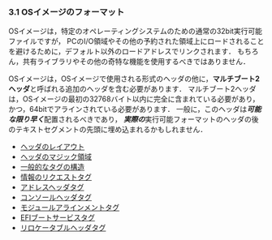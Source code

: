 ### 3.1 OSイメージのフォーマット

OSイメージは，特定のオペレーティングシステムのための通常の32bit実行可能ファイルですが，
PCのI/O領域やその他の予約された領域上にロードされることを避けるために，デフォルト以外のロードアドレスでリンクされます．
もちろん，共有ライブラリやその他の奇特な機能を使用するべきではありません．


OSイメージは，OSイメージで使用される形式のヘッダの他に，**マルチブート2ヘッダ**と呼ばれる追加のヘッダを含む必要があります．
マルチブート2ヘッダは，OSイメージの最初の32768バイト以内に完全に含まれている必要があり，
かつ，64bitでアラインされている必要があります．
一般に，このヘッダは***可能な限り早く***配置されるべきであり，
***実際の***実行可能フォーマットのヘッダの後のテキストセグメントの先頭に埋め込まれるかもしれません．

- [ヘッダのレイアウト](3.1/header_layout.md)
- [ヘッダのマジック領域](3.1/header_magic_fields.md)
- [一般的なタグの構造](3.1/header_tags.md)
- [情報のリクエストタグ](3.1/info_request_header_tag.md)
- [アドレスヘッダタグ](3.1/addr_header_tag.md)
- [コンソールヘッダタグ](3.1/console_header_tag.md)
- [モジュールアラインメントタグ](3.1/mod_align_tag.md)
- [EFIブートサービスタグ](3.1/EFI_boot_service_tag.md)
- [リロケータブルヘッダタグ](3.1/relocatable_header_tag.md)
